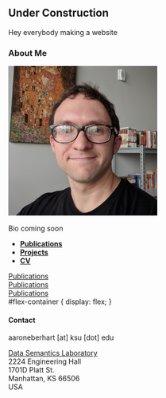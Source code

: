 ## Under Construction

Hey everybody making a website

### About Me

![Pcture of me](me.png)<!-- .element height="35%" width="35%" -->

Bio coming soon

- [**Publications**](papers.md)
- [**Projects**](projects.md)
- [**CV**](cv.md)

<div class="flex-container">
  <div><a href="https://aaroneberhart.github.io/me/papers.html">Publications</a></div>
  <div><a href="https://aaroneberhart.github.io/me/papers.html">Publications</a></div>
  <div><a href="https://aaroneberhart.github.io/me/papers.html">Publications</a></div>
</div>
#flex-container {
  display: flex;
}

#### Contact

aaroneberhart \[at\] ksu \[dot\] edu

[Data Semantics Laboratory](https://daselab.cs.ksu.edu/)<br/>
2224 Engineering Hall<br/>
1701D Platt St.<br/>
Manhattan, KS 66506<br/>
USA
